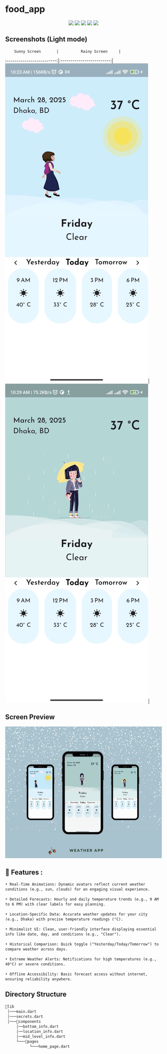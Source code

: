 # food_app
<p align="center">
  <img src="https://img.shields.io/github/stars/SinaSys/flutter_japanese_restaurant_app">
  <img src="https://img.shields.io/github/forks/SinaSys/flutter_japanese_restaurant_app">
  <img src="https://img.shields.io/github/actions/workflow/status/SinaSys/flutter_japanese_restaurant_app/main.yml?label=CI&logo=github">
  <img src="https://img.shields.io/github/v/release/SinaSys/flutter_japanese_restaurant_app?label=Release&logo=semantic-release">
  <img src="https://img.shields.io/github/last-commit/SinaSys/flutter_japanese_restaurant_app?label=Last%20commit">

## Screenshots (Light mode)

        Sunny Screen       |          Rainy Screen     | 
:-------------------------:|:-------------------------:|
![](https://github.com/JabedJahangir/Weather-App-2/blob/master/screen_shots/b816b357-7089-400d-94ac-428241e04ca2.JPEG?raw=true)|![](https://github.com/JabedJahangir/Weather-App-2/blob/master/screen_shots/0e571ef9-a618-4ddd-9c15-162290d01d0f.JPEG?raw=true)|


## Screen Preview

![](https://github.com/JabedJahangir/Weather-App-2/blob/master/screen_shots/ezgif-7edffd0e6587c9.gif?raw=true)


## 🚀 Features :
```
• Real-Time Animations: Dynamic avatars reflect current weather conditions (e.g., sun, clouds) for an engaging visual experience.

• Detailed Forecasts: Hourly and daily temperature trends (e.g., 9 AM to 6 PM) with clear labels for easy planning.

• Location-Specific Data: Accurate weather updates for your city (e.g., Dhaka) with precise temperature readings (°C).

• Minimalist UI: Clean, user-friendly interface displaying essential info like date, day, and conditions (e.g., "Clear").

• Historical Comparison: Quick toggle ("Yesterday/Today/Tomorrow") to compare weather across days.

• Extreme Weather Alerts: Notifications for high temperatures (e.g., 40°C) or severe conditions.

• Offline Accessibility: Basic forecast access without internet, ensuring reliability anywhere.
```


## Directory Structure
```
📂lib
 │───main.dart  
 │───secrets.dart  
 │───📂components  
     │──bottom_info.dart
     │──location_info.dart
     │──mid_level_info.dart
     └───📂pages
           └───home_page.dart
